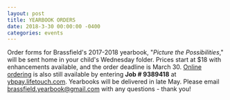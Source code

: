 ```yaml
---
layout: post
title: YEARBOOK ORDERS 
date: 2018-3-30 00:00:00 -0400
categories: events
---
```

Order forms for Brassfield's 2017-2018 yearbook, "*Picture the Possibilities*," will be sent home in your child's Wednesday folder.  Prices start at $18 with enhancements available, and the order deadline is March 30.  [Online ordering](https://ybpay.lifetouch.com) is also still available by entering **Job # 9389418** at [ybpay.lifetouch.com](https://ybpay.lifetouch.com).  Yearbooks will be delivered in late May.  Please email [brassfield.yearbook@gmail.com](mailto:brassfield.yearbook@gmail.com) with any questions - thank you!
